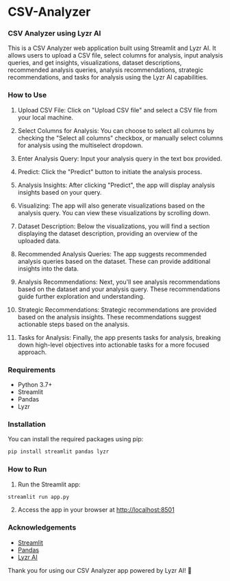 # CSV-Analyzer
### CSV Analyzer using Lyzr AI

This is a CSV Analyzer web application built using Streamlit and Lyzr AI. It allows users to upload a CSV file, select columns for analysis, input analysis queries, and get insights, visualizations, dataset descriptions, recommended analysis queries, analysis recommendations, strategic recommendations, and tasks for analysis using the Lyzr AI capabilities.

### How to Use

1. Upload CSV File: Click on "Upload CSV file" and select a CSV file from your local machine.

2. Select Columns for Analysis: You can choose to select all columns by checking the "Select all columns" checkbox, or manually select columns for analysis using the multiselect dropdown.

3. Enter Analysis Query: Input your analysis query in the text box provided.

4. Predict: Click the "Predict" button to initiate the analysis process.

5. Analysis Insights: After clicking "Predict", the app will display analysis insights based on your query.

6. Visualizing: The app will also generate visualizations based on the analysis query. You can view these visualizations by scrolling down.

7. Dataset Description: Below the visualizations, you will find a section displaying the dataset description, providing an overview of the uploaded data.

8. Recommended Analysis Queries: The app suggests recommended analysis queries based on the dataset. These can provide additional insights into the data.

9. Analysis Recommendations: Next, you'll see analysis recommendations based on the dataset and your analysis query. These recommendations guide further exploration and understanding.

10. Strategic Recommendations: Strategic recommendations are provided based on the analysis insights. These recommendations suggest actionable steps based on the analysis.

11. Tasks for Analysis: Finally, the app presents tasks for analysis, breaking down high-level objectives into actionable tasks for a more focused approach.

### Requirements

- Python 3.7+
- Streamlit
- Pandas
- Lyzr

### Installation

You can install the required packages using pip:

```bash
pip install streamlit pandas lyzr
```

### How to Run
1. Run the Streamlit app:

```bash
streamlit run app.py
```
2. Access the app in your browser at [http://localhost:8501](http://localhost:8501)

### Acknowledgements

- [Streamlit](https://www.streamlit.io/)
- [Pandas](https://pandas.pydata.org/)
- [Lyzr AI](https://lyzr.ai/)

Thank you for using our CSV Analyzer app powered by Lyzr AI! 🚀
